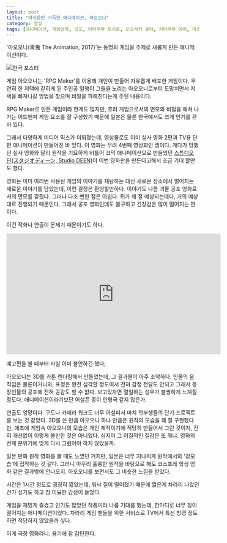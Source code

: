 ```yaml
---
layout: post
title: "아쉬움만 가득한 애니메이션, 아오오니"
category: 영상
tags: [애니메이션, 게임원작, 공포, 타마무라 토시로, 오오사카 료타, 키타무라 에리, 미즈시마 타카히로, 사쿠라 아야네, 스튜디오 딘, BoXoo 엔터테인먼트]
---
```


'아오오니(靑鬼 The Animation, 2017)'는
동명의 게임을 주제로 새롭게 만든 애니메이션이다.

![한국 포스터](https://lh3.googleusercontent.com/-Zea8rOr6CFQ/WkJ22NBE4mI/AAAAAAAAc0Y/rWZTr3KBe-sj0C8eakBBaPYjCp3-7kWYQCE0YBhgL/s480/ao-oni-the-animation-2017-movie.jpg)

게임 아오오니는 'RPG Maker'를 이용해 개인이 만들어 자유롭게 배포한 게임이다.
우연히 한 저택에 갇히게 된 주인공 일행이
그들을 노리는 아오오니로부터 도망치면서
저택을 빠져나갈 방법을 찾으며 비밀을 파헤친다는게 주된 내용이다.

RPG Maker로 만든 게임이라 한계도 많지만,
호러 게임으로서의 면모와
비밀을 해쳐 나가는 어드벤쳐 게임 요소를 잘 구성했기 때문에
일본은 물론 한국에서도 크게 인기를 끈바 있다.

그래서 다양하게 미디어 믹스가 이뤄졌는데,
영상물로도 이미 실사 영화 2편과 TV용 단편 애니메이션이 만들어진 바 있다.
이 영화는 무려 4번째 영상화인 셈이다.
게다가 망했던 실사 영화와 달리 원작을 기묘하게 비틀어 코믹 애니메이션으로 만들었던
[스튜디오 딘(スタジオディーン, Studio DEEN)](http://www.deen.co.jp/)이 이번 영화판을 만든다고해서 조금 기대 할만도 했다.

영화는 이미 여러번 사용된 게임의 이야기를 재탕하는 대신
새로운 장소에서 벌어지는 새로운 이야기를 담았는데,
이런 결정은 환영할만하다.
이야기도 나름 괴물 공포 영화로서의 면모를 갖췄다.
그러나 다소 뻔한 점은 아쉽다.
뒤가 꽤 잘 예상되는데다, 거의 예상대로 진행되기 때문인다.
그래서 공포 영화인데도 불구하고 긴장감은 많이 떨어지는 편이다.

이건 작화나 연출이 문제기 때문이기도 하다.

<div class="mediablock">
<iframe width="560" height="315" src="https://www.youtube.com/embed/kC4cXdOycV8" frameborder="0" gesture="media" allow="encrypted-media" allowfullscreen></iframe>
<p class="mediablock-caption">예고편을 볼 때부터 사실 이미 불안하긴 했다;</p>
</div>

아오오니는 3D를 카툰 렌더링해서 만들었는데,
그 결과물이 아주 조악하다.
인물의 움직임은 물론이거니와,
표정은 완전 심각할 정도여서
전혀 감정 전달도 안되고
그래서 등장인물의 공포에 전혀 공감도 할 수 없다.
보고있자면 열일하는 성우가 불쌍하게 느껴질 정도다.
애니메이션이라기보단 어설픈 종이 인형극 같지 않은가.

연출도 엉망이다.
구도나 카메라 워크도 너무 어설퍼서
마치 학부생들의 단기 프로젝트를 보는 것 같았다.
3D를 쓴 만큼 아오오니 하나 만큼은 원작의 모습을 꽤 잘 구현했다만,
애초에 게임속 아오오니의 모습은
개인 제작이기에 적당히 만들어서 그런 것이지,
전혀 개선없이 이렇게 쓸만한 것은 아니었다.
심지어 그 이질적인 질감은 또 뭐냐.
영화의 전체 분위기에 맞게 다시 그렸어야 하지 않았을까.

일본 만화 원작 영화를 볼 때도 느꼈던 거지만,
일본은 너무 지나치게 원작에서의 '겉모습'에 집착하는 것 같다.
그러니 아무리 훌륭한 원작을 바탕으로 해도 코스프레 학생 영화 같은 결과밖에 안나오지.
아오오니를 보면서도 그 비슷한 느낌을 받았다.

시간은 1시간 정도로 굉장히 짧았는데,
워낙 질이 떨어졌기 때문에
짧은게 차라리 나았던건가 싶기도 하고
참 미묘한 감정이 들었다.

게임을 재밌게 즐겼고
인기도 많았던 작품이라 나름 기대를 했는데,
한마디로 너무 질이 떨어지는 애니메이션이었다.
차라리 게임 팬들을 위한 서비스로
TV에서 특선 방영 정도 하면 적당하지 않았을까 싶다.

이게 극장 영화라니.
용기에 참 감탄한다.
